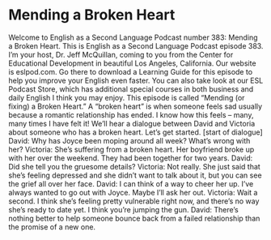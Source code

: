 # Mending a Broken Heart

Welcome to English as a Second Language Podcast number 383: Mending a Broken Heart.  This is English as a Second Language Podcast episode 383.  I’m your host, Dr. Jeff McQuillan, coming to you from the Center for Educational Development in beautiful Los Angeles, California.  Our website is eslpod.com.  Go there to download a Learning Guide for this episode to help you improve your English even faster.  You can also take look at our ESL Podcast Store, which has additional special courses in both business and daily English I think you may enjoy.  This episode is called “Mending (or fixing) a Broken Heart.”  A “broken heart” is when someone feels sad usually because a romantic relationship has ended.  I know how this feels – many, many times I have felt it!  We’ll hear a dialogue between David and Victoria about someone who has a broken heart.  Let’s get started.  [start of dialogue]  David:  Why has Joyce been moping around all week?  What’s wrong with her?  Victoria:  She’s suffering from a broken heart.  Her boyfriend broke up with her over the weekend.  They had been together for two years.    David:  Did she tell you the gruesome details?  Victoria:  Not really.  She just said that she’s feeling depressed and she didn’t want to talk about it, but you can see the grief all over her face.    David:  I can think of a way to cheer her up.  I’ve always wanted to go out with Joyce.  Maybe I’ll ask her out.  Victoria:  Wait a second.  I think she’s feeling pretty vulnerable right now, and there’s no way she’s ready to date yet.  I think you’re jumping the gun.    David:  There’s nothing better to help someone bounce back from a failed relationship than the promise of a new one. 